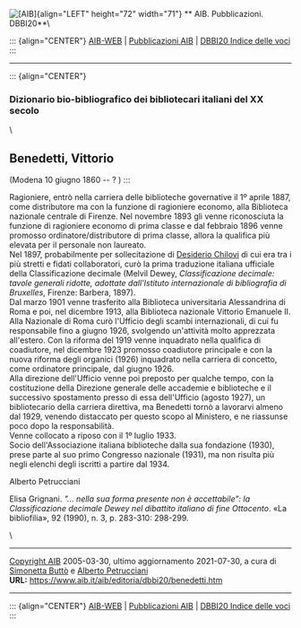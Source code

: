 ![\[AIB\]](/aib/wi/aibv72.gif){align="LEFT" height="72" width="71"}
** AIB. Pubblicazioni. DBBI20**\

::: {align="CENTER"}
[AIB-WEB](/) \| [Pubblicazioni AIB](/pubblicazioni/) \| [DBBI20 Indice
delle voci](dbbi20.htm)
:::

------------------------------------------------------------------------

::: {align="CENTER"}
### Dizionario bio-bibliografico dei bibliotecari italiani del XX secolo

\

## Benedetti, Vittorio

(Modena 10 giugno 1860 -- ? )
:::

Ragioniere, entrò nella carriera delle biblioteche governative il 1º
aprile 1887, come distributore ma con la funzione di ragioniere economo,
alla Biblioteca nazionale centrale di Firenze. Nel novembre 1893 gli
venne riconosciuta la funzione di ragioniere economo di prima classe e
dal febbraio 1896 venne promosso ordinatore/distributore di prima
classe, allora la qualifica più elevata per il personale non laureato.\
Nel 1897, probabilmente per sollecitazione di [Desiderio
Chilovi](/aib/editoria/dbbi20/chilovi.htm) di cui era tra i più stretti
e fidati collaboratori, curò la prima traduzione italiana ufficiale
della Classificazione decimale (Melvil Dewey, *Classificazione decimale:
tavole generali ridotte, adottate dall\'Istituto internazionale di
bibliografia di Bruxelles*, Firenze: Barbera, 1897).\
Dal marzo 1901 venne trasferito alla Biblioteca universitaria
Alessandrina di Roma e poi, nel dicembre 1913, alla Biblioteca nazionale
Vittorio Emanuele II.\
Alla Nazionale di Roma curò l\'Ufficio degli scambi internazionali, di
cui fu responsabile fino a giugno 1926, svolgendo un\'attività molto
apprezzata all\'estero. Con la riforma del 1919 venne inquadrato nella
qualifica di coadiutore, nel dicembre 1923 promosso coadiutore
principale e con la nuova riforma degli organici (1926) inquadrato nella
carriera di concetto, come ordinatore principale, dal giugno 1926.\
Alla direzione dell\'Ufficio venne poi preposto per qualche tempo, con
la costituzione della Direzione generale delle accademie e biblioteche e
il successivo spostamento presso di essa dell\'Ufficio (agosto 1927), un
bibliotecario della carriera direttiva, ma Benedetti tornò a lavorarvi
almeno dal 1929, venendo distaccato per questo scopo al Ministero, e ne
riassunse poco dopo la responsabilità.\
Venne collocato a riposo con il 1º luglio 1933.\
Socio dell\'Associazione italiana biblioteche dalla sua fondazione
(1930), prese parte al suo primo Congresso nazionale (1931), ma non
risulta più negli elenchi degli iscritti a partire dal 1934.

Alberto Petrucciani

Elisa Grignani. *\"\... nella sua forma presente non è accettabile\": la
Classificazione decimale Dewey nel dibattito italiano di fine
Ottocento*. «La bibliofilia», 92 (1990), n. 3, p. 283-310: 298-299.

\

------------------------------------------------------------------------

[Copyright AIB](/su-questo-sito/dichiarazione-di-copyright-aib-web/)
2005-03-30, ultimo aggiornamento 2021-07-30, a cura di [Simonetta
Buttò](/aib/redazione3.htm) e [Alberto
Petrucciani](/su-questo-sito/redazione-aib-web/)\
**URL:** https://www.aib.it/aib/editoria/dbbi20/benedetti.htm

------------------------------------------------------------------------

::: {align="CENTER"}
[AIB-WEB](/) \| [Pubblicazioni AIB](/pubblicazioni/) \| [DBBI20 Indice
delle voci](dbbi20.htm)
:::
